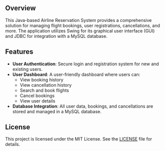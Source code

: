 ## Overview
This Java-based Airline Reservation System provides a comprehensive solution for managing flight bookings, user registrations, cancellations, and more. The application utilizes Swing for its graphical user interface (GUI) and JDBC for integration with a MySQL database.

## Features
- **User Authentication**: Secure login and registration system for new and existing users.
- **User Dashboard**: A user-friendly dashboard where users can:
  - View booking history
  - View cancellation history
  - Search and book flights
  - Cancel bookings
  - View user details
- **Database Integration**: All user data, bookings, and cancellations are stored and managed in a MySQL database.
## License
This project is licensed under the MIT License. See the [LICENSE](LICENSE) file for details.
